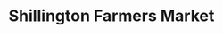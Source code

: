 ---
title: "Shillington Farmers Market"
url: /shillington/shillington-farmers-market/
shop: supermarket
---